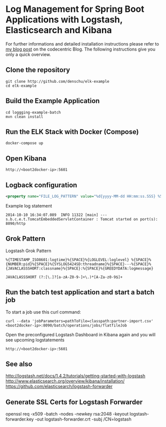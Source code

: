 Log Management for Spring Boot Applications with Logstash, Elasticsearch and Kibana 
====================================================================================

For further informations and detailed installation instructions please refer to [my blog post](https://blog.codecentric.de/en/2014/10/log-management-spring-boot-applications-logstash-elastichsearch-kibana/) on the codecentric Blog. The following instructions give you only a quick overview.

## Clone the repository

```shell
git clone http://github.com/denschu/elk-example
cd elk-example
```

## Build the Example Application

```shell
cd loggging-example-batch
mvn clean install
```

## Run the ELK Stack with Docker (Compose)

```shell
docker-compose up
```

## Open Kibana

```shell
http://<boot2docker-ip>:5601
```

## Logback configuration

```xml
<property name="FILE_LOG_PATTERN" value="%d{yyyy-MM-dd HH:mm:ss.SSS} %5p ${PID:- } [%t] --- %-40.40logger{39} : %m%n%wex"/>
```

Example log statement

```shell
2014-10-10 16:34:07.089  INFO 11322 [main] --- s.b.c.e.t.TomcatEmbeddedServletContainer : Tomcat started on port(s): 8090/http
```

## Grok Pattern

Logstash Grok Pattern

```shell
%{TIMESTAMP_ISO8601:logtime}%{SPACE}%{LOGLEVEL:loglevel} %{SPACE}%{NUMBER:pid}%{SPACE}%{SYSLOG5424SD:threadname}%{SPACE}---%{SPACE}%{JAVACLASSSHORT:classname}%{SPACE}:%{SPACE}%{GREEDYDATA:logmessage}
```

```shell
JAVACLASSSHORT (?:[\.]?[a-zA-Z0-9-]+\.)*[A-Za-z0-9$]+
```

## Run the batch test application and start a batch job

To start a job use this curl command:

```shell
curl --data 'jobParameters=pathToFile=classpath:partner-import.csv' <boot2docker-ip>:8090/batch/operations/jobs/flatfileJob
```

Open the preconfigured Logstash Dashboard in Kibana again and you will see upcoming logstatements

```shell
http://<boot2docker-ip>:5601
```

## See also

http://logstash.net/docs/1.4.2/tutorials/getting-started-with-logstash
http://www.elasticsearch.org/overview/kibana/installation/
https://github.com/elasticsearch/logstash-forwarder

## Generate SSL Certs for Logstash Forwarder

openssl req -x509  -batch -nodes -newkey rsa:2048 -keyout logstash-forwarder.key -out logstash-forwarder.crt -subj /CN=logstash









